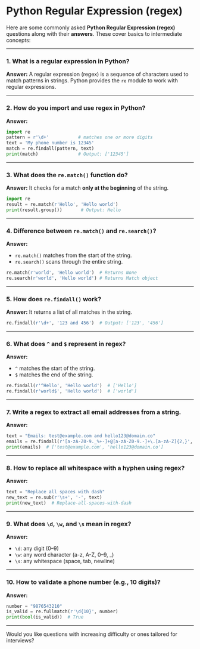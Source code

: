 # Python Regular Expression (regex)

Here are some commonly asked **Python Regular Expression (regex)** questions along with their **answers**. These cover basics to intermediate concepts:

---

### 1. **What is a regular expression in Python?**

**Answer:**
A regular expression (regex) is a sequence of characters used to match patterns in strings. Python provides the `re` module to work with regular expressions.

---

### 2. **How do you import and use regex in Python?**

**Answer:**

```python
import re
pattern = r'\d+'           # matches one or more digits
text = 'My phone number is 12345'
match = re.findall(pattern, text)
print(match)               # Output: ['12345']
```

---

### 3. **What does the `re.match()` function do?**

**Answer:**
It checks for a match **only at the beginning** of the string.

```python
import re
result = re.match(r'Hello', 'Hello world')
print(result.group())       # Output: Hello
```

---

### 4. **Difference between `re.match()` and `re.search()`?**

**Answer:**

* `re.match()` matches from the start of the string.
* `re.search()` scans through the entire string.

```python
re.match(r'world', 'Hello world')  # Returns None
re.search(r'world', 'Hello world') # Returns Match object
```

---

### 5. **How does `re.findall()` work?**

**Answer:**
It returns a list of all matches in the string.

```python
re.findall(r'\d+', '123 and 456')  # Output: ['123', '456']
```

---

### 6. **What does `^` and `$` represent in regex?**

**Answer:**

* `^` matches the start of the string.
* `$` matches the end of the string.

```python
re.findall(r'^Hello', 'Hello world')  # ['Hello']
re.findall(r'world$', 'Hello world')  # ['world']
```

---

### 7. **Write a regex to extract all email addresses from a string.**

**Answer:**

```python
text = "Emails: test@example.com and hello123@domain.co"
emails = re.findall(r'[a-zA-Z0-9._%+-]+@[a-zA-Z0-9.-]+\.[a-zA-Z]{2,}', text)
print(emails)  # ['test@example.com', 'hello123@domain.co']
```

---

### 8. **How to replace all whitespace with a hyphen using regex?**

**Answer:**

```python
text = "Replace all spaces with dash"
new_text = re.sub(r'\s+', '-', text)
print(new_text)  # Replace-all-spaces-with-dash
```

---

### 9. **What does `\d`, `\w`, and `\s` mean in regex?**

**Answer:**

* `\d`: any digit (0–9)
* `\w`: any word character (a-z, A-Z, 0–9, \_)
* `\s`: any whitespace (space, tab, newline)

---

### 10. **How to validate a phone number (e.g., 10 digits)?**

**Answer:**

```python
number = "9876543210"
is_valid = re.fullmatch(r'\d{10}', number)
print(bool(is_valid))  # True
```

---

Would you like questions with increasing difficulty or ones tailored for interviews?
